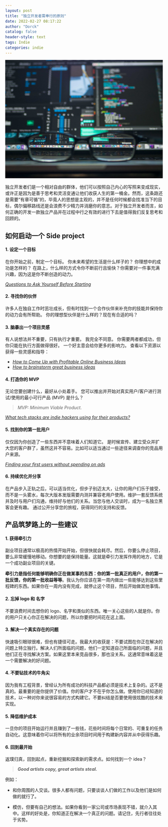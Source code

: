```yaml
---
layout: post
title: "独立开发者需奉行的原则"
date: 2022-02-27 08:17:22
author: "Dorck"
catalog: false
header-style: text
tags: Indie
categories: indie
---
```


![indie_hackers_post](/img/in-post/post-other/indie_hackers_post.jpg)

独立开发者们是一个相对自由的群体，他们可以按照自己内心的写照来变成现实，或许正是因为是善于思考和灵活变通让他们收获人生的第一桶金。然而，这条路还是需要“有章可循”的，毕竟人的思想是主观的，并不是任何时候都会找准当下的目标，偶尔偏移路线还是会浪费不少精力并消磨你的意志。对于独立开发者而言，如何正确的开发一款独立产品并在过程中行之有效的进行下去是值得我们反复思考和回顾的。

## 如何启动一个 Side project

#### 1. 设定一个目标

在你开始之前，制定一个目标。 你未来希望的生活是什么样子的？ 你理想中的成功是怎样的？ 在路上，什么样的方式令你不断前行且愉快？你需要对一件事充满兴趣，因为这是你不断创造的动力。

[*Questions to Ask Yourself Before Starting*](https://www.indiehackers.com/post/questions-to-ask-yourself-before-starting-9813f617b3)

#### 2. 寻找你的伙伴

许多人在独自工作时茁壮成长，但有时找到一个合作伙伴来补充你的技能并保持你的动力会有所帮助。 你的理想型伙伴是什么样的？现在有合适的吗？

#### 3. 脑暴出一个项目灵感

有人说想法并不重要，只有执行才重要。 我完全不同意。 你需要两者都成功，但你只能在执行方面做得很好。 一个好主意会给你更多的影响力。 查看以下资源以获得一些灵感和指导：

- [*How to Come Up with Profitable Online Business Ideas*](https://www.indiehackers.com/post/how-to-come-up-with-profitable-online-business-ideas-0ae2514808)
- [*How to brainstorm great business ideas*](https://www.indiehackers.com/post/how-to-brainstorm-great-business-ideas-ab51c3d51c)

#### 4. 打造你的 MVP

无论您要创建什么，最好从小处着手。 您可以推出并开始对真实用户/客户进行测试/使用的最小可行产品 (MVP) 是什么？

> *MVP: Minimum Viable Product.*

[*What tech stacks are indie hackers using for their products?*](https://www.indiehackers.com/post/what-tech-stacks-are-indie-hackers-using-for-their-products-2ab076c62f)

#### 5. 找到你的第一批用户

仅仅因为你创造了一些东西并不意味着人们知道它。 是时候宣传、建立受众并扩大您的客户群了，虽然这并不容易。比如可以适当通过一些途径来调查你的竞品用户来源。

[*Finding your first users without spending on ads*](https://www.indiehackers.com/post/finding-your-first-users-without-spending-on-ads-69d79d88ba)

#### 6. 持续优化并分享

在产品步入正轨之后，可以适当优化，但步子别迈太大，让你的用户们乐于接受，而不是一头雾水，每次大版本发版需要内测并兼容老用户使用。维护一套反馈系统并及时与用户们沟通，维持好与他们的关系。当您与他人交谈时，成为一名独立黑客会更有趣。 通过公开分享您的旅程，获得同行的支持和反馈。

## 产品筑梦路上的一些建议

#### 1. 获得牵引力

副业项目通常以极高的热情开始开始，但很快就会耗尽。然后，你要么停止项目，要么非常缓慢地移动。你想要的是保持能量。这就是牵引力发挥作用的地方，它是一个成功副业项目的关键。

**牵引力是指任何能够明确你正在做某事的东西：你的第一批真正的用户，你的第一批反馈，你的第一批收益等等**。我认为你应该在第一周内做出一些能够达到这些里程碑的东西。如果你在一周内没有完成，就停止这个项目，然后开始做其他事情。

#### 2. 忘掉 logo 和 名字

不要浪费时间去想你的 logo、名字和类似的东西。唯一关心这些的人就是你。你的用户只关心你正在解决的问题，所以你要把时间花在这上面。

#### 3. 解决一个真实存在的问题

快速吸引眼球很难，但也有捷径可走。我最大的收获是：不要试图在你正在解决的问题上特立独行。解决人们所面临的问题，他们一定知道自己所面临的问题，并且他们正在寻找解决方案。如果这里本来竞品很多，那也没关系。这通常意味着这是一个需要解决的好问题。

#### 4. 不要钻技术的牛角尖

因为我有工程背景，曾经认为所有成功的科技产品都必须是技术上复杂的。这不是真的。最重要的是你提供了价值。你的客户才不在乎你怎么做。使用你已经知道的技术，以一种对你来说很容易的方式构建它。不要纠结是否要使用很炫酷的技术来实现。

#### 5. 降低维护成本

一旦你的项目开始运行并且赚到了一些钱，花些时间将每个日常的、可重复的任务自动化。这意味着你可以将所有的业余项目时间用于构建新内容并从中获得乐趣。

#### 6. 回到最开始

返璞归真，回到起点，重新挖掘和探索新的需求点。如何找到一个 idea？

> ***Good artists copy, great artists steal.***

例如：

- 和你周围的人交谈。很多人都有问题，只要谈谈人们做的工作以及他们是如何做的就行了。 

- 模仿，但要有自己的想法。如果你看到一家公司或市场表现不错，就介入其中。这样的好处是，你知道正在解决一个真正的问题。请记住，先行者往往处于劣势。